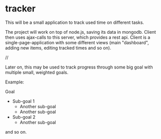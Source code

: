 tracker
========

This will be a small application to track used time on different tasks. 

The project will work on top of node.js, saving its data in mongodb. Client then uses ajax-calls to this server, which provides a rest api. Client is a single-page-application with some different views (main "dashboard", adding new items, editing tracked times and so on).


//

Later on, this may be used to track progress through some big goal with multiple small, weighted goals.

Example:

Goal
- Sub-goal 1
	* Another sub-goal
	* Another sub-goal
- Sub-goal 2
	* Another sub-goal

and so on.
